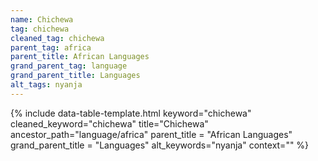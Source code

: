 ```yaml
---
name: Chichewa
tag: chichewa
cleaned_tag: chichewa
parent_tag: africa
parent_title: African Languages
grand_parent_tag: language
grand_parent_title: Languages
alt_tags: nyanja
---
```


{% include data-table-template.html 
  keyword="chichewa" 
  cleaned_keyword="chichewa" 
  title="Chichewa"
  ancestor_path="language/africa" 
  parent_title = "African Languages"
  grand_parent_title = "Languages"
  alt_keywords="nyanja"
  context=""
%}

